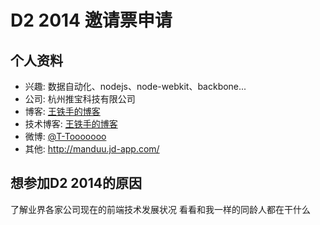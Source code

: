 # D2 2014 邀请票申请

## 个人资料

- 兴趣: 数据自动化、nodejs、node-webkit、backbone...
- 公司: 杭州推宝科技有限公司
- 博客: [王铁手的博客](http://wtser.com) 
- 技术博客: [王铁手的博客](http://code.wtser.com) 
- 微博: [@T-Tooooooo](http://weibo.com/wtser1125) 
- 其他: http://manduu.jd-app.com/

## 想参加D2 2014的原因

了解业界各家公司现在的前端技术发展状况
看看和我一样的同龄人都在干什么
